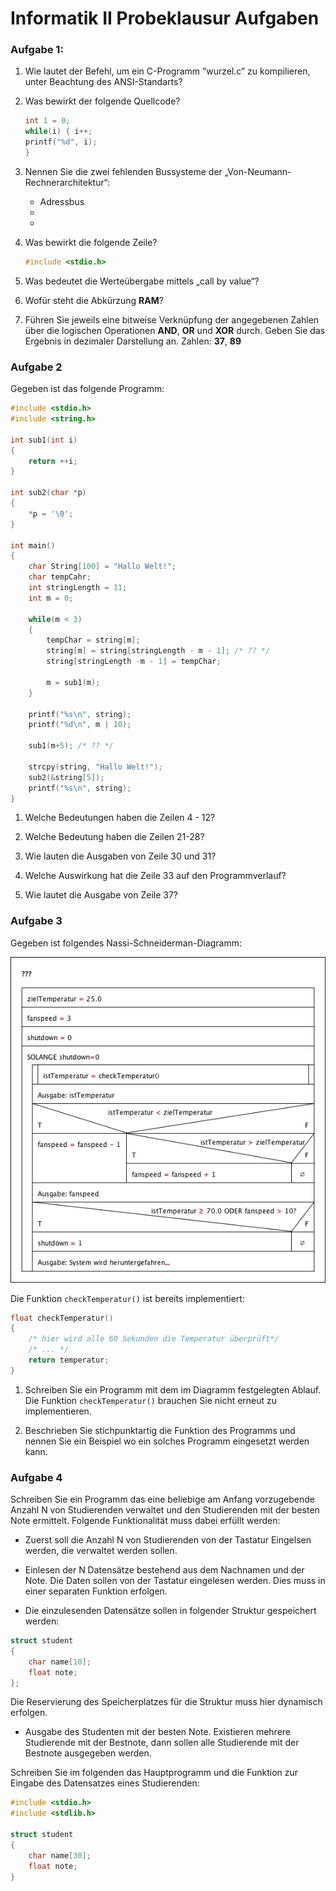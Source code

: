 # Informatik II Probeklausur Aufgaben
### Aufgabe 1:
1. Wie lautet der Befehl, um ein C-Programm ”wurzel.c” zu kompilieren, unter Beachtung des ANSI-Standarts?

2. Was bewirkt der folgende Quellcode?

	``` c
	int 1 = 0;
	while(i) { i++;
	printf("%d", i);
	}
	```
3. Nennen Sie die zwei fehlenden Bussysteme der „Von-Neumann-Rechnerarchitektur“:
	* Adressbus
	*  
	* 
4. Was bewirkt die folgende Zeile?

	``` c
	#include <stdio.h>
	```
5. Was bedeutet die Werteübergabe mittels „call by value“?
6. Wofür steht die Abkürzung **RAM**?
7. Führen Sie jeweils eine bitweise Verknüpfung der angegebenen Zahlen über die logischen Operationen **AND**, **OR** und **XOR** durch. Geben Sie das Ergebnis in dezimaler Darstellung an.
Zahlen: **37**, **89**

### Aufgabe 2
Gegeben ist das folgende Programm:

``` c
#include <stdio.h>
#include <string.h>

int sub1(int i) 
{
	return ++i;
}

int sub2(char *p)
{
	*p = '\0';
}

int main()
{
	char String[100] = "Hallo Welt!";
	char tempCahr;
	int stringLength = 11;
	int m = 0;

	while(m < 3)
	{
		tempChar = string[m];
		string[m] = string[stringLength - m - 1]; /* ?? */
		string[stringLength -m - 1] = tempChar;

		m = sub1(m);
	}

	printf("%s\n", string);
	printf("%d\n", m | 10);

	sub1(m+5); /* ?? */

	strcpy(string, "Hallo Welt!");
	sub2(&string[5]);
	printf("%s\n", string);
}
```

1. Welche Bedeutungen haben die Zeilen 4 - 12?

2. Welche Bedeutung haben die Zeilen 21-28?

3. Wie lauten die Ausgaben von Zeile 30 und 31?

4. Welche Auswirkung hat die Zeile 33 auf den Programmverlauf?

5. Wie lautet die Ausgabe von Zeile 37?


### Aufgabe 3

Gegeben ist folgendes Nassi-Schneiderman-Diagramm:

![](https://github.com/KuhlTime/Informatik-Probeklausur/blob/master/assets/Aufgabe3.png?raw=true)

Die Funktion `checkTemperatur()` ist bereits implementiert:

``` c
float checkTemperatur()
{
	/* hier wird alle 60 Sekunden die Temperatur überprüft*/
	/* ... */
	return temperatur;
}
```

1. Schreiben Sie ein Programm mit dem im Diagramm festgelegten Ablauf. Die Funktion `checkTemperatur()` brauchen Sie nicht erneut zu implementieren.

2. Beschrieben Sie stichpunktartig die Funktion des Programms und nennen Sie ein Beispiel wo ein solches Programm eingesetzt werden kann.


### Aufgabe 4

Schreiben Sie ein Programm das eine beliebige am Anfang vorzugebende Anzahl N von Studierenden verwaltet und den Studierenden mit der besten Note ermittelt. Folgende Funktionalität muss dabei erfüllt werden:

* Zuerst soll die Anzahl N von Studierenden von der Tastatur Eingelsen werden, die verwaltet werden sollen.

* Einlesen der N Datensätze bestehend aus dem Nachnamen und der Note. Die Daten sollen von der Tastatur eingelesen werden. Dies muss in einer separaten Funktion erfolgen.

* Die einzulesenden Datensätze sollen in folgender Struktur gespeichert werden:

``` c
struct student
{
	char name[10];
	float note;
};
```
Die Reservierung des Speicherplatzes für die Struktur muss hier dynamisch erfolgen.

* Ausgabe des Studenten mit der besten Note. Existieren mehrere Studierende mit der Bestnote, dann sollen alle Studierende mit der Bestnote ausgegeben werden.

Schreiben Sie im folgenden das Hauptprogramm und die Funktion zur Eingabe des Datensatzes eines Studierenden:

``` c
#include <stdio.h>
#include <stdlib.h>

struct student
{
	char name[30];
	float note;
}
``` 
